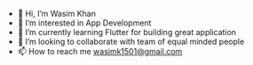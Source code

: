 - 👋 Hi, I’m Wasim Khan
- 👀 I’m interested in App Development
- 🌱 I’m currently learning Flutter for building great application
- 💞️ I’m looking to collaborate with team of equal minded people
- 📫 How to reach me wasimk1501@gmail.com

<!---
wasimk1501/wasimk1501 is a ✨ special ✨ repository because its `README.md` (this file) appears on your GitHub profile.
You can click the Preview link to take a look at your changes.
--->
